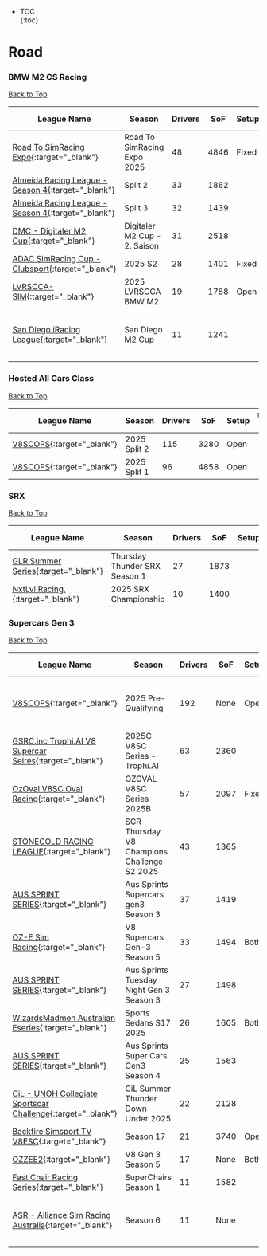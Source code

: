 * TOC  
{:toc}

# Road

### BMW M2 CS Racing

[Back to Top](#)  

| League Name | Season | Drivers | SoF | Setup | Upcoming Race | New York | London | Sydney |
|-------------------------------------------------------------------------------------------------------------------------------|------------------------------|-------|----|-----|-------------------|-----------------------------|-----------------------------|------------------------------|
|[Road To SimRacing Expo](https://members.iracing.com/membersite/member/LeagueView.do?league=12937){:target="_blank"} |Road To SimRacing Expo 2025 |48 |4846 |Fixed | | | | |
|[Almeida Racing League \- Season 4](https://members.iracing.com/membersite/member/LeagueView.do?league=12757){:target="_blank"} |Split 2 |33 |1862 | | | | | |
|[Almeida Racing League \- Season 4](https://members.iracing.com/membersite/member/LeagueView.do?league=12757){:target="_blank"} |Split 3 |32 |1439 | | | | | |
|[DMC \- Digitaler M2 Cup](https://members.iracing.com/membersite/member/LeagueView.do?league=11971){:target="_blank"} |Digitaler M2 Cup \- 2\. Saison |31 |2518 | | | | | |
|[ADAC SimRacing Cup \- Clubsport](https://members.iracing.com/membersite/member/LeagueView.do?league=10120){:target="_blank"} |2025 S2 |28 |1401 |Fixed | | | | |
|[LVRSCCA\-SIM](https://members.iracing.com/membersite/member/LeagueView.do?league=10529){:target="_blank"} |2025 LVRSCCA  BMW M2 |19 |1788 |Open | | | | |
|[San Diego iRacing League](https://members.iracing.com/membersite/member/LeagueView.do?league=13096){:target="_blank"} |San Diego M2 Cup |11 |1241 | |Oulton Park Circuit |Fri, September 26 11:30PM EDT |Sat, September 27 04:30AM BST |Sat, September 27 01:30PM AEST |

### Hosted All Cars Class

[Back to Top](#)  

| League Name | Season | Drivers | SoF | Setup | Upcoming Race | New York | London | Sydney |
|----------------------------------------------------------------------------------------------------|------------|-------|----|-----|-------------|--------|------|------|
|[V8SCOPS](https://members.iracing.com/membersite/member/LeagueView.do?league=9964){:target="_blank"} |2025 Split 2 |115 |3280 |Open | | | | |
|[V8SCOPS](https://members.iracing.com/membersite/member/LeagueView.do?league=9964){:target="_blank"} |2025 Split 1 |96 |4858 |Open | | | | |

### SRX

[Back to Top](#)  

| League Name | Season | Drivers | SoF | Setup | Upcoming Race | New York | London | Sydney |
|---------------------------------------------------------------------------------------------------------------|-----------------------------|-------|----|-----|-------------|--------|------|------|
|[GLR Summer Series](https://members.iracing.com/membersite/member/LeagueView.do?league=11059){:target="_blank"} |Thursday Thunder SRX Season 1 |27 |1873 | | | | | |
|[NxtLvl Racing\.](https://members.iracing.com/membersite/member/LeagueView.do?league=11085){:target="_blank"} |2025 SRX Championship |10 |1400 | | | | | |

### Supercars Gen 3

[Back to Top](#)  

| League Name | Season | Drivers | SoF | Setup | Upcoming Race | New York | London | Sydney |
|---------------------------------------------------------------------------------------------------------------------------------------|-------------------------------------------|-------|----|-----|----------------------|-----------------------------|-----------------------------|------------------------------|
|[V8SCOPS](https://members.iracing.com/membersite/member/LeagueView.do?league=9964){:target="_blank"} |2025 Pre\-Qualifying |192 |None |Open |Phillip Island Circuit |Fri, September 26 02:00AM EDT |Fri, September 26 07:00AM BST |Fri, September 26 04:00PM AEST |
|[GSRC\.inc Trophi\.AI V8 Supercar Seires](https://members.iracing.com/membersite/member/LeagueView.do?league=5308){:target="_blank"} |2025C V8SC Series \- Trophi\.AI |63 |2360 | | | | | |
|[OzOval V8SC Oval Racing](https://members.iracing.com/membersite/member/LeagueView.do?league=10491){:target="_blank"} |OZOVAL V8SC Series 2025B |57 |2097 |Fixed | | | | |
|[STONECOLD RACING LEAGUE](https://members.iracing.com/membersite/member/LeagueView.do?league=5970){:target="_blank"} |SCR Thursday V8 Champions Challenge S2 2025 |43 |1365 | | | | | |
|[AUS SPRINT SERIES](https://members.iracing.com/membersite/member/LeagueView.do?league=8178){:target="_blank"} |Aus Sprints Supercars gen3 Season 3 |37 |1419 | | | | | |
|[OZ\-E Sim Racing](https://members.iracing.com/membersite/member/LeagueView.do?league=13131){:target="_blank"} |V8 Supercars Gen\-3 Season 5 |33 |1494 |Both | | | | |
|[AUS SPRINT SERIES](https://members.iracing.com/membersite/member/LeagueView.do?league=8178){:target="_blank"} |Aus Sprints Tuesday Night Gen 3 Season 3 |27 |1498 | | | | | |
|[WizardsMadmen Australian Eseries](https://members.iracing.com/membersite/member/LeagueView.do?league=4153){:target="_blank"} |Sports Sedans S17 2025 |26 |1605 |Both | | | | |
|[AUS SPRINT SERIES](https://members.iracing.com/membersite/member/LeagueView.do?league=8178){:target="_blank"} |Aus Sprints Super Cars Gen3 Season 4 |25 |1563 | | | | | |
|[CiL \- UNOH Collegiate Sportscar Challenge](https://members.iracing.com/membersite/member/LeagueView.do?league=5685){:target="_blank"} |CiL Summer Thunder Down Under 2025 |22 |2128 | | | | | |
|[Backfire Simsport TV V8ESC](https://members.iracing.com/membersite/member/LeagueView.do?league=13172){:target="_blank"} |Season 17 |21 |3740 |Open | | | | |
|[OZZEE2](https://members.iracing.com/membersite/member/LeagueView.do?league=11564){:target="_blank"} |V8 Gen 3 Season 5 |17 |None |Both | | | | |
|[Fast Chair Racing Series](https://members.iracing.com/membersite/member/LeagueView.do?league=3064){:target="_blank"} |SuperChairs Season 1 |11 |1582 | | | | | |
|[ASR \- Alliance Sim Racing Australia](https://members.iracing.com/membersite/member/LeagueView.do?league=11104){:target="_blank"} |Season 6 |11 |None | |Phillip Island Circuit |Fri, September 26 02:00AM EDT |Fri, September 26 07:00AM BST |Fri, September 26 04:00PM AEST |

